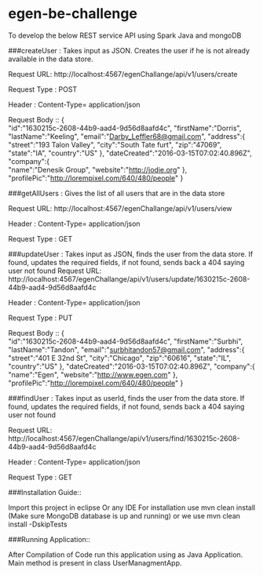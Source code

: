 # egen-be-challenge
To develop the below REST service API using Spark Java and mongoDB 

###createUser : Takes input as JSON. Creates the user if he is not already available in the data store.


Request URL: http://localhost:4567/egenChallange/api/v1/users/create


Request Type : POST


Header : Content-Type= application/json


Request Body :: 
{  
   "id":"1630215c-2608-44b9-aad4-9d56d8aafd4c",
   "firstName":"Dorris",
   "lastName":"Keeling",
   "email":"Darby_Leffler68@gmail.com",
   "address":{  
      "street":"193 Talon Valley",
      "city":"South Tate furt",
      "zip":"47069",
      "state":"IA",
      "country":"US"
   },
   "dateCreated":"2016-03-15T07:02:40.896Z",
   "company":{  
      "name":"Denesik Group",
      "website":"http://jodie.org"
   },
   "profilePic":"http://lorempixel.com/640/480/people"
}

###getAllUsers : Gives the list of all users that are in the data store


Request URL: http://localhost:4567/egenChallange/api/v1/users/view


Header : Content-Type= application/json


Request Type : GET



###updateUser : Takes input as JSON, finds the user from the data store. If found, updates the required fields, if not found, sends back a 404 saying user not found
Request URL: http://localhost:4567/egenChallange/api/v1/users/update/1630215c-2608-44b9-aad4-9d56d8aafd4c


Header : Content-Type= application/json


Request Type : PUT


Request Body :: 
{  
   "id":"1630215c-2608-44b9-aad4-9d56d8aafd4c",
   "firstName":"Surbhi",
   "lastName":"Tandon",
   "email":"surbhitandon57@gmail.com",
   "address":{  
      "street":"401 E 32nd St",
      "city":"Chicago",
      "zip":"60616",
      "state":"IL",
      "country":"US"
   },
   "dateCreated":"2016-03-15T07:02:40.896Z",
   "company":{  
      "name":"Egen",
      "website":"http://www.egen.com"
   },
   "profilePic":"http://lorempixel.com/640/480/people"
}

###findUser : Takes input as userId, finds the user from the data store. If found, updates the required fields, if not found, sends back a 404 saying user not found

Request URL: http://localhost:4567/egenChallange/api/v1/users/find/1630215c-2608-44b9-aad4-9d56d8aafd4c


Header : Content-Type= application/json



Request Type : GET


###Installation Guide::


Import this project in eclipse Or any IDE
For installation use mvn clean install (Make sure MongoDB database is up and running) or we use mvn clean install -DskipTests


###Running Application::


After Compilation of Code run this application using as Java Application. Main method is present in class UserManagmentApp.
